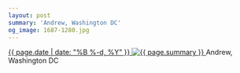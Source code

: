 ```yaml
---
layout: post
summary: 'Andrew, Washington DC'
og_image: 1687-1280.jpg
---
```


<p>
 <time>
  <a href="/1687">
   {{ page.date | date: "%B %-d, %Y" }}
  </a>
 </time>
 <a href="/1687">
  <img alt="{{ page.summary }}" data-taken="10/16/2022" sizes="(min-width: 700px) 50vw, calc(100vw - 2rem)" src="{{ site.assets_url }}/1687-640.jpg" srcset="{{ site.assets_url }}/1687-320.jpg 320w, {{ site.assets_url }}/1687-640.jpg 640w, {{ site.assets_url }}/1687-960.jpg 960w, {{ site.assets_url }}/1687-1280.jpg 1280w"/>
 </a>
 <span>
  Andrew, Washington DC
 </span>
</p>
